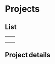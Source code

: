 # Projects

## List

|     |     |
| --- | --- |
|     |     |
|     |     |
|     |     |

## Project details

### 